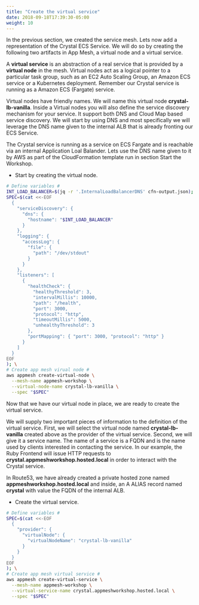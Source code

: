 ```yaml
---
title: "Create the virtual service"
date: 2018-09-18T17:39:30-05:00
weight: 10
---
```


In the previous section, we created the service mesh. Lets now add a representation of the Crystal ECS Service. We will do so by creating the following two artifacts in App Mesh, a virtual node and a virtual service.

A **virtual service** is an abstraction of a real service that is provided by a **virtual node** in the mesh. Virtual nodes act as a logical pointer to a particular task group, such as an EC2 Auto Scaling Group, an Amazon ECS service or a Kubernetes deployment. Remember our Crystal service is running as a Amazon ECS (Fargate) service.

Virtual nodes have friendly names. We will name this virtual node **crystal-lb-vanilla**. Inside a Virtual nodes  you will also define the service discovery mechanism for your service. It support both DNS and Cloud Map based service discovery. We will start by using DNS and most specifically we will leverage the DNS name given to the internal ALB that is already fronting our ECS Service.

The Crystal service is running as a service on ECS Fargate and is reachable via an internal Application Loal Balander. Lets use the DNS name given to it by AWS as part of the CloudFormation  template run in section Start the Workshop.

* Start by creating the virtual node.

```bash
# Define variables #
INT_LOAD_BALANCER=$(jq -r '.InternalLoadBalancerDNS' cfn-output.json);
SPEC=$(cat <<-EOF
  { 
    "serviceDiscovery": {
      "dns": { 
        "hostname": "$INT_LOAD_BALANCER"
      }
    },
    "logging": {
      "accessLog": {
        "file": {
          "path": "/dev/stdout"
        }
      }
    },      
    "listeners": [
      {
        "healthCheck": {
          "healthyThreshold": 3,
          "intervalMillis": 10000,
          "path": "/health",
          "port": 3000,
          "protocol": "http",
          "timeoutMillis": 5000,
          "unhealthyThreshold": 3
        },
        "portMapping": { "port": 3000, "protocol": "http" }
      }
    ]
  }
EOF
); \
# Create app mesh virual node #
aws appmesh create-virtual-node \
  --mesh-name appmesh-workshop \
  --virtual-node-name crystal-lb-vanilla \
  --spec "$SPEC"
```

Now that we have our virtual node in place, we are ready to create the virtual service.

We will supply two important pieces of information to the definition of the virtual service. First, we will select the virtual node named **crystal-lb-vanilla** created above as the provider of the virtual service. Second, we will give it a service name. The name of a service is a FQDN and is the name used by clients interested in contacting the service. In our example, the Ruby Frontend will issue HTTP requests to  **crystal.appmeshworkshop.hosted.local** in order to interact with the Crystal service. 

In Route53, we have already created a private hosted zone named **appmeshworkshop.hosted.local** and inside, an A ALIAS record named **crystal** with value the FQDN of the internal ALB.

* Create the virtual service.

```bash
# Define variables #
SPEC=$(cat <<-EOF
  { 
    "provider": {
      "virtualNode": { 
        "virtualNodeName": "crystal-lb-vanilla"
      }
    }
  }
EOF
); \
# Create app mesh virtual service #
aws appmesh create-virtual-service \
  --mesh-name appmesh-workshop \
  --virtual-service-name crystal.appmeshworkshop.hosted.local \
  --spec "$SPEC"
```
